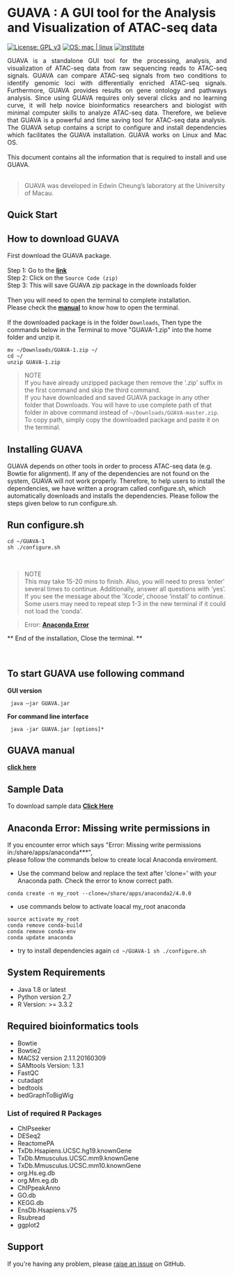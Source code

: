 # GUAVA : A GUI tool for the Analysis and Visualization of ATAC-seq data
[![License: GPL v3](https://img.shields.io/badge/License-GPL%20v3-blue.svg)](https://github.com/MayurDivate/GUAVASourceCode/blob/master/LICENSE) 
[![OS: mac | linux](https://img.shields.io/badge/OS-mac%20%7C%20linux-red.svg)](https://github.com/MayurDivate/GUAVASourceCode#guava--a-gui-tool-for-the-analysis-and-visualization-of-atac-seq-data) 
[![institute](https://img.shields.io/badge/Institute-University%20of%20Macau-blue.svg)](http://www.umac.mo)

<p align="justify">GUAVA is a standalone GUI tool for the processing, analysis, and visualization of ATAC-seq data from raw sequencing reads to ATAC-seq signals. GUAVA can compare ATAC-seq signals from two conditions to identify genomic loci with differentially enriched ATAC-seq signals. Furthermore, GUAVA provides results on gene ontology and pathways analysis. Since using GUAVA requires only several clicks and no learning curve, it will help novice bioinformatics researchers and biologist with minimal computer skills to analyze ATAC-seq data. Therefore, we believe that GUAVA is a powerful and time saving tool for ATAC-seq data analysis. The GUAVA setup contains a script to configure and install dependencies which facilitates the GUAVA installation. GUAVA works on Linux and Mac OS. <br/>
<br/>
This document contains all the information that is required to install and use GUAVA.<br/>
<br/>
</p>

> GUAVA was developed in Edwin Cheung’s laboratory at the University of Macau.<br/>


## Quick Start
## How to download GUAVA 
First download the GUAVA package.<br/>
<br/>
Step 1: Go to the [**link**](https://github.com/MayurDivate/GUAVA/releases) <br/>
Step 2: Click on the `Source Code (zip)` <br/>
Step 3: This will save GUAVA zip package in the downloads folder <br/>
<br/>
Then you will need to open the terminal to complete installation.<br/>
Please check the [**manual**](http://ec2-52-201-246-161.compute-1.amazonaws.com/guava/docs/GUAVA_manual.pdf) to know how to open the terminal.<br/>
<br/>
If the downloaded package is in the folder ```Downloads```, Then type the commands below in the Terminal to move "GUAVA-1.zip" into the home folder and unzip it.<br/>

```
mv ~/Downloads/GUAVA-1.zip ~/
cd ~/
unzip GUAVA-1.zip
```

> NOTE <br/>
> If you have already unzipped package then remove the '.zip' suffix in the first command and skip the third command.<br/>
> If you have downloaded and saved GUAVA package in any other folder that Downloads. You will have to use complete path of that folder in above command instead of `~/Downloads/GUAVA-master.zip`. To copy path, simply copy the downloaded package and paste it on the terminal. 

## Installing GUAVA
GUAVA depends on other tools in order to process ATAC-seq data (e.g. Bowtie for alignment). If any of the dependencies are not found on the system, GUAVA will not work properly. Therefore, to help users to install the dependencies, we have written a program called configure.sh, which automatically downloads and installs the dependencies. Please follow the steps given below to run configure.sh.
<br/>

## Run configure.sh

```
cd ~/GUAVA-1
sh ./configure.sh 
```
<br/>

> NOTE <br/>
> This may take 15-20 mins to finish. Also, you will need to press ‘enter’ several times to continue. Additionally, answer all questions with ‘yes’. If you see the message about the ‘Xcode’, choose ‘install’ to continue. Some users may need to repeat step 1-3 in the new terminal if it could not load the ‘conda’. 

> Error: [**Anaconda Error**](https://github.com/MayurDivate/GUAVA#anaconda-error-missing-write-permissions-in)

** End of the installation, Close the terminal. **

<br/>

## To start GUAVA use following command

**GUI version**
```
 java –jar GUAVA.jar
```
**For command line interface**
```
 java -jar GUAVA.jar [options]*
```

## GUAVA manual
[**click here**](http://ec2-52-201-246-161.compute-1.amazonaws.com/guava/docs/GUAVA_manual.pdf)


## Sample Data
To download sample data [ **Click Here** ](http://ec2-52-201-246-161.compute-1.amazonaws.com/guava/)

## Anaconda Error: Missing write permissions in
If you encounter error which says "Error: Missing write permissions in:/share/apps/anaconda***",<br/>
please follow the commands below to create local Anaconda enviroment.  

- Use the command below and replace the text after 'clone=' with your Anaconda path. Check the error to know correct path. 
```
conda create -n my_root --clone=/share/apps/anaconda2/4.0.0
``` 
- use commands below to activate loacal my_root anaconda
```
source activate my_root
conda remove conda-build
conda remove conda-env
conda update anaconda
```
- try to install dependencies again
``
cd ~/GUAVA-1
sh ./configure.sh
``

## System Requirements
- Java 1.8 or latest
- Python version 2.7
- R Version: >= 3.3.2<br/>

## Required bioinformatics tools
- Bowtie
- Bowtie2
- MACS2 version 2.1.1.20160309
- SAMtools Version: 1.3.1
- FastQC
- cutadapt
- bedtools
- bedGraphToBigWig

### List of required R Packages
- ChIPseeker
- DESeq2
- ReactomePA
- TxDb.Hsapiens.UCSC.hg19.knownGene
- TxDb.Mmusculus.UCSC.mm9.knownGene
- TxDb.Mmusculus.UCSC.mm10.knownGene
- org.Hs.eg.db
- org.Mm.eg.db
- ChIPpeakAnno
- GO.db
- KEGG.db
- EnsDb.Hsapiens.v75
- Rsubread
- ggplot2

## Support
 If you're having any problem, please [raise an issue](https://github.com/MayurDivate/GUAVASourceCode/issues) on GitHub. 
